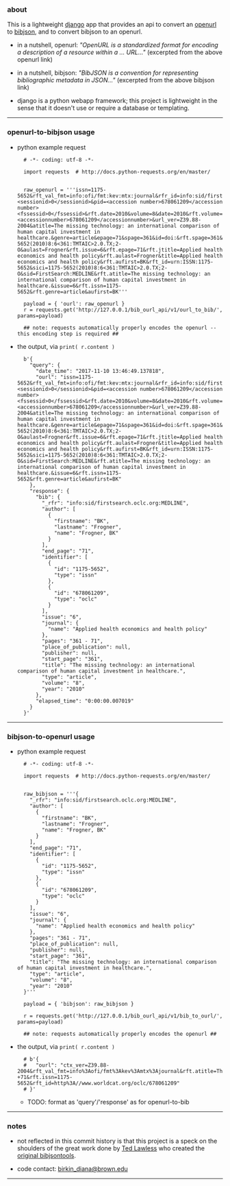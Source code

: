 ### about

This is a lightweight [django](https://www.djangoproject.com) app that provides an api to convert an [openurl](https://en.wikipedia.org/wiki/OpenURL) to [bibjson](http://okfnlabs.org/projects/bibjson/), and to convert bibjson to an openurl.

- in a nutshell, openurl: _"OpenURL is a standardized format for encoding a description of a resource within a ... URL..."_ (excerpted from the above openurl link)

- in a nutshell, bibjson: _"BibJSON is a convention for representing bibliographic metadata in JSON..."_ (excerpted from the above bibjson link)

- django is a python webapp framework; this project is lightweight in the sense that it doesn't use or require a database or templating.

---


### openurl-to-bibjson usage

- python example request

        # -*- coding: utf-8 -*-

        import requests  # http://docs.python-requests.org/en/master/


        raw_openurl = '''issn=1175-5652&rft_val_fmt=info:ofi/fmt:kev:mtx:journal&rfr_id=info:sid/firstsearch.oclc.org:MEDLINE&req_dat=<sessionid>0</sessionid>&pid=<accession number>678061209</accession number><fssessid>0</fssessid>&rft.date=2010&volume=8&date=2010&rft.volume=8&rfe_dat=<accessionnumber>678061209</accessionnumber>&url_ver=Z39.88-2004&atitle=The missing technology: an international comparison of human capital investment in healthcare.&genre=article&epage=71&spage=361&id=doi:&rft.spage=361&rft.sici=1175-5652(2010)8:6<361:TMTAIC>2.0.TX;2-O&aulast=Frogner&rft.issue=6&rft.epage=71&rft.jtitle=Applied health economics and health policy&rft.aulast=Frogner&title=Applied health economics and health policy&rft.aufirst=BK&rft_id=urn:ISSN:1175-5652&sici=1175-5652(2010)8:6<361:TMTAIC>2.0.TX;2-O&sid=FirstSearch:MEDLINE&rft.atitle=The missing technology: an international comparison of human capital investment in healthcare.&issue=6&rft.issn=1175-5652&rft.genre=article&aufirst=BK'''

        payload = { 'ourl': raw_openurl }
        r = requests.get('http://127.0.0.1/bib_ourl_api/v1/ourl_to_bib/', params=payload)

        ## note: requests automatically properly encodes the openurl -- this encoding step is required ##

- the output, via `print( r.content )`

        b'{
          "query": {
            "date_time": "2017-11-10 13:46:49.137818",
            "ourl": "issn=1175-5652&rft_val_fmt=info:ofi/fmt:kev:mtx:journal&rfr_id=info:sid/firstsearch.oclc.org:MEDLINE&req_dat=<sessionid>0</sessionid>&pid=<accession number>678061209</accession number><fssessid>0</fssessid>&rft.date=2010&volume=8&date=2010&rft.volume=8&rfe_dat=<accessionnumber>678061209</accessionnumber>&url_ver=Z39.88-2004&atitle=The missing technology: an international comparison of human capital investment in healthcare.&genre=article&epage=71&spage=361&id=doi:&rft.spage=361&rft.sici=1175-5652(2010)8:6<361:TMTAIC>2.0.TX;2-O&aulast=Frogner&rft.issue=6&rft.epage=71&rft.jtitle=Applied health economics and health policy&rft.aulast=Frogner&title=Applied health economics and health policy&rft.aufirst=BK&rft_id=urn:ISSN:1175-5652&sici=1175-5652(2010)8:6<361:TMTAIC>2.0.TX;2-O&sid=FirstSearch:MEDLINE&rft.atitle=The missing technology: an international comparison of human capital investment in healthcare.&issue=6&rft.issn=1175-5652&rft.genre=article&aufirst=BK"
          },
          "response": {
            "bib": {
              "_rfr": "info:sid/firstsearch.oclc.org:MEDLINE",
              "author": [
                {
                  "firstname": "BK",
                  "lastname": "Frogner",
                  "name": "Frogner, BK"
                }
              ],
              "end_page": "71",
              "identifier": [
                {
                  "id": "1175-5652",
                  "type": "issn"
                },
                {
                  "id": "678061209",
                  "type": "oclc"
                }
              ],
              "issue": "6",
              "journal": {
                "name": "Applied health economics and health policy"
              },
              "pages": "361 - 71",
              "place_of_publication": null,
              "publisher": null,
              "start_page": "361",
              "title": "The missing technology: an international comparison of human capital investment in healthcare.",
              "type": "article",
              "volume": "8",
              "year": "2010"
            },
            "elapsed_time": "0:00:00.007019"
          }
        }'

---

### bibjson-to-openurl usage

- python example request

        # -*- coding: utf-8 -*-

        import requests  # http://docs.python-requests.org/en/master/


        raw_bibjson = '''{
          "_rfr": "info:sid/firstsearch.oclc.org:MEDLINE",
          "author": [
            {
              "firstname": "BK",
              "lastname": "Frogner",
              "name": "Frogner, BK"
            }
          ],
          "end_page": "71",
          "identifier": [
            {
              "id": "1175-5652",
              "type": "issn"
            },
            {
              "id": "678061209",
              "type": "oclc"
            }
          ],
          "issue": "6",
          "journal": {
            "name": "Applied health economics and health policy"
          },
          "pages": "361 - 71",
          "place_of_publication": null,
          "publisher": null,
          "start_page": "361",
          "title": "The missing technology: an international comparison of human capital investment in healthcare.",
          "type": "article",
          "volume": "8",
          "year": "2010"
        }'''

        payload = { 'bibjson': raw_bibjson }

        r = requests.get('http://127.0.0.1/bib_ourl_api/v1/bib_to_ourl/', params=payload)

        ## note: requests automatically properly encodes the openurl ##

- the output, via `print( r.content )`

        # b'{
        #   "ourl": "ctx_ver=Z39.88-2004&rft_val_fmt=info%3Aofi/fmt%3Akev%3Amtx%3Ajournal&rft.atitle=The+missing+technology%3A+an+international+comparison+of+human+capital+investment+in+healthcare.&rft.jtitle=Applied+health+economics+and+health+policy&rft.genre=article&rfr_id=info%3Asid/info%3Asid/firstsearch.oclc.org%3AMEDLINE&rft.date=2010&rft.au=Frogner%2C+BK&rft.volume=8&rft.issue=6&rft.spage=361&rft.end_page=71&rft.pages=361+-+71&rft.issn=1175-5652&rft_id=http%3A//www.worldcat.org/oclc/678061209"
        # }'

    - TODO: format as 'query'/'response' as for openurl-to-bib


---


### notes

- not reflected in this commit history is that this project is a speck on the shoulders of the great work done by [Ted Lawless](https://github.com/lawlesst) who created the [original bibjsontools](https://github.com/lawlesst/bibjsontools).

- code contact: birkin_diana@brown.edu

---
